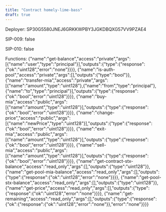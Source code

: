 ```yaml
---
title: "Contract homely-lime-bass"
draft: true
---
```

Deployer: SP30G5580JNEJ6GRKKWPBY3JGKDBQXG57VV9PZAE4

SIP-009: false

SIP-010: false

Functions:
{"name":"get-balance","access":"private","args":[{"name":"user","type":"principal"}],"outputs":{"type":{"response":{"ok":"uint128","error":"none"}}}}, {"name":"is-auth-pool","access":"private","args":[],"outputs":{"type":"bool"}}, {"name":"transfer-mia","access":"private","args":[{"name":"amount","type":"uint128"},{"name":"from","type":"principal"},{"name":"to","type":"principal"}],"outputs":{"type":{"response":{"ok":"bool","error":"uint128"}}}}, {"name":"buy-mia","access":"public","args":[{"name":"amount","type":"uint128"}],"outputs":{"type":{"response":{"ok":"bool","error":"uint128"}}}}, {"name":"change-price","access":"public","args":[{"name":"newPrice","type":"uint128"}],"outputs":{"type":{"response":{"ok":"bool","error":"uint128"}}}}, {"name":"exit-mia","access":"public","args":[{"name":"amount","type":"uint128"}],"outputs":{"type":{"response":{"ok":"bool","error":"uint128"}}}}, {"name":"sell-mia","access":"public","args":[{"name":"amount","type":"uint128"}],"outputs":{"type":{"response":{"ok":"bool","error":"uint128"}}}}, {"name":"get-contract-stx-balance","access":"read_only","args":[],"outputs":{"type":"uint128"}}, {"name":"get-pool-mia-balance","access":"read_only","args":[],"outputs":{"type":{"response":{"ok":"uint128","error":"none"}}}}, {"name":"get-pool-stx-balance","access":"read_only","args":[],"outputs":{"type":"uint128"}}, {"name":"get-price","access":"read_only","args":[],"outputs":{"type":{"response":{"ok":"uint128","error":"none"}}}}, {"name":"get-remaining","access":"read_only","args":[],"outputs":{"type":{"response":{"ok":{"response":{"ok":"uint128","error":"none"}},"error":"none"}}}}
